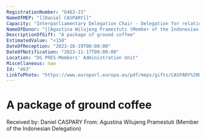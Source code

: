 ```yaml
---
RegistrationNumber: "G463-23"
NameOfMEP: "[[Daniel CASPARY]]"
Capacity: "Interparliamentary Delegation Chair - Delegation for relations with the countries of Southeast Asia and the Association of Southeast Asian Nations (ASEAN)"
NameOfDonor: "[[Agustina Wilujeng Pramestuti (Member of the Indonesian Delegation)]]"
DescriptionOfGift: "A package of ground coffee"
EstimatedValue: "<150"
DateOfReception: "2023-10-19T00:00:00"
DateOfNotification: "2023-11-17T00:00:00"
Location: "DG PRES-Members' Administration Unit"
Miscellaneous: nan
Id: "463"
LinkToPhoto: "https://www.europarl.europa.eu/pdf/meps/gifts/CASPARY%20Daniel_G463-23.jpg#"
---
```


# A package of ground coffee

Received by: Daniel CASPARY
From: Agustina Wilujeng Pramestuti (Member of the Indonesian Delegation)
